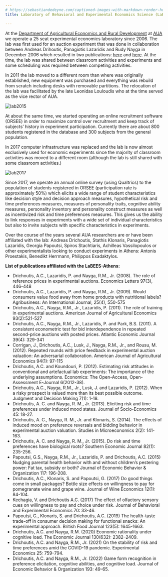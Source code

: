 ```yaml
---
# https://sebastiandedeyne.com/captioned-images-with-markdown-render-hooks-in-hugo/
title: Laboratory of Behavioral and Experimental Economics Science (LaBEES-Athens)

---
```

At the [Department of Agricultural Economics and Rural Development](http://www.aoa.aua.gr/) at [AUA](https://www.aua.gr) we operate a 25 seat experimental economics laboratory since 2006. The lab was first used for an auction experiment that was done in collaboration between Andreas Drihoutis, Panagiotis Lazaridis and Rudy Nayga in December 2006 which resulted in two publications: [here](https://doi.org/10.1016/j.econlet.2007.09.010) and [here](https://doi.org/10.1002/agr.20224). At the time, the lab was shared between classroom activities and experiments and some scheduling was required between competing activities.

In 2011 the lab moved to a different room than where was originally established, new equipment was purchased and everything was rebuild from scratch including desks with removable partitions. The relocation of the lab was facilitated by the late Leonidas Louloudis who at the time served as the vice rector of AUA.

![lab2015](/lab/withpartitions.jpg "An overview of the lab with partitions installed (circa 2017)")

At about the same time, we started operating an online recruitment software (ORSEE) in order to maximize control over recruitment and keep track of subjects’ history in experiment participation. Currently there are about 800 students registered in the database and 300 subjects from the general population.

In 2017 computer infrastructure was replaced and the lab is now almost exclusively used for economic experiments since the majority of classroom activities was moved to a different room (although the lab is still shared with some classroom activities.)

![lab2017](/lab/lab2017_smaller.jpg "Testing a zTree treatment in 25 newly acquired Dell Inspiron notebooks in April 2017")

Since 2017, we operate an annual online survey (using Qualtrics) to the population of students registered in ORSEE (participation rate is approximately 50%) which elicits a wide range of student characteristics like decision style and decision approach measures, hypothetical risk and time preferences measures, measures of personality traits, cognitive ability measures, personality inventory and personality construct measures as well as incentivized risk and time preferences measures. This gives us the ability to link responses in experiments with a wide set of individual characteristics but also to invite subjects with specific characteristics in experiments.

Over the course of the years several AUA researchers are or have been affiliated with the lab: Andreas Drichoutis, Stathis Klonaris, Panagiotis Lazaridis, Georgia Papoutsi, Spiros Stachtiaris, Achilleas Vassilopoulos or other experimentalists looking to conduct experiments in Athens: Antonis Proestakis, Benedikt Herrmann, Philippos Exadaktylos.

**List of publications affiliated with the LaBEES-Athens:**

- Drichoutis, A.C., Lazaridis, P. and Nayga, R.M., Jr. (2008). The role of reference prices in experimental auctions. Economics Letters 97(3), 446-448
- Drichoutis, A.C., Lazaridis, P. and Nayga, R.M., Jr. (2009). Would consumers value food away from home products with nutritional labels? Agribusiness: An International Journal, 25(4), 550-575
- Drichoutis, A.C., Nayga, R.M., Jr., Lazaridis, P. (2011). The role of training in experimental auctions. American Journal of Agricultural Economics 93(2):521-527
- Drichoutis, A.C., Nayga, R.M., Jr., Lazaridis, P. and Park, B.S. (2011). A consistent econometric test for bid interdependence in repeated second-price auctions with posted prices. Atlantic Economic Journal 39(4): 329-341
- Corrigan, J., Drichoutis, A.C., Lusk, J., Nayga, R.M., Jr., and Rousu, M. (2012). Repeated rounds with price feedback in experimental auction valuation: An adversarial collaboration. American Journal of Agricultural Economics 94(1): 97-115
- Drichoutis, A.C. and Koundouri, P. (2012). Estimating risk attitudes in conventional and artefactual lab experiments: The importance of the underlying assumptions. Economics: The Open-Access, Open-Assessment E-Journal 6(2012-38).
- Drichoutis, A.C., Nayga, R.M., Jr., Lusk, J. and Lazaridis, P. (2012). When a risky prospect is valued more than its best possible outcome. Judgment and Decision Making 7(1): 1-18.
- Drichoutis, A. C. and Nayga, R. M., Jr. (2013). Eliciting risk and time preferences under induced mood states. Journal of Socio-Economics 45: 18-27.
- Drichoutis, A. C., Nayga, R. M., Jr. and Klonaris, S. (2014). The effects of induced mood on preference reversals and bidding behavior in experimental auction valuation. Studies in Microeconomics 2(2): 141-163.
- Drichoutis, A. C. and Nayga, R. M., Jr. (2015). Do risk and time preferences have biological roots? Southern Economic Journal 82(1): 235-256.
- Papoutsi, G.S., Nayga, R.M., Jr., Lazaridis, P. and Drichoutis, A.C. (2015) Nudging parental health behavior with and without children’s pestering power: Fat tax, subsidy or both? Journal of Economic Behavior & Organization 117: 196-208.
- Drichoutis, A.C., Klonaris, S. and Papoutsi, G. (2017) Do good things come in small packages? Bottle size effects on willingness to pay for pomegranate wine and grape wine. Journal of Wine Economics 12(1): 84-104.
- Kechagia, V. and Drichoutis A.C. (2017) The effect of olfactory sensory cues on willingness to pay and choice under risk.  Journal of Behavioral and Experimental Economics 70: 33-46.
- Papoutsi, G., Klonaris, S. and Drichoutis, A.C. (2019) The health-taste trade-off in consumer decision making for functional snacks: An experimental approach. British Food Journal 123(5): 1645-1663.
- Drichoutis, A.C. and Nayga, R.M. (2020) Economic rationality under cognitive load. The Economic Journal 130(632): 2382–2409.
- Drichoutis, A.C. and Nayga, R.M., Jr. (2021)  On the stability of risk and time preferences amid the COVID-19 pandemic. Experimental Economics 25: 759–794.
- Drichoutis, A.C. and Nayga, R.M., Jr. (2022) Game form recognition in preference elicitation, cognitive abilities, and cognitive load. Journal of Economic Behavior & Organization 193: 49-65.